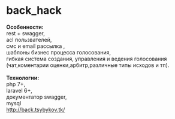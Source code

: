 # back_hack
<b>Особенности:</b><br>
rest + swagger,<br>
acl пользвателей,<br>
смс и email рассылка ,<br>
шаблоны бизнес процесса голосования,<br>
гибкая система создания, управления и ведения голосования 
(чат,коментарии оценки,арбитр,различные типы исходов и тп).<br><br>
<b>Технологии:</b><br>
php 7+,<br>
laravel 6+,<br>
документатор swagger,<br>
mysql<br>
http://back.tsybykov.tk/